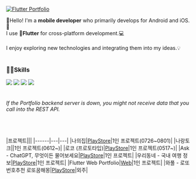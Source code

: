 [![Flutter Portfolio](https://img.shields.io/badge/Flutter_Portfolio-02569B?style=social&logo=flutter&logoColor=02569B)](https://pshyomin.github.io)


 :wave:Hello! I'm a **mobile developer** who primarily develops for Android and iOS.:robot:
 <br/>
 I use **:rocket:Flutter** for cross-platform development.:computer:
 <br><br/>
 I enjoy exploring new technologies and integrating them into my ideas.💡
 <br><br/>
 
 ### 👨‍💻Skills
  <img src="https://img.shields.io/badge/Flutter-02569B?style=for-the-badge&logo=Flutter&logoColor=white"/> <img src="https://img.shields.io/badge/C%23-239120?style=for-the-badge&logo=csharp&logoColor=white"/> <img src="https://img.shields.io/badge/Unity-FFFFFF?style=for-the-badge&logo=Unity&logoColor=black"/> <img src="https://img.shields.io/badge/.net-512BD4?style=for-the-badge&logo=.net&logoColor=white"/>
 <br/>
 <br/>

###### *If the Portfolio backend server is down, you might not receive data that you call into the REST API.*
 <br><br/>
|프로젝트|||
|------|---|---|
|나의집|[PlayStore](https://play.google.com/store/apps/details?id=com.mincho.publichousing)|1인 프로젝트(0726~0801)|
|나랑토크||1인 프로젝트(0612~)|
|로코 (프로토타입)|[PlayStore](https://play.google.com/store/apps/details?id=com.hyominchoi.loco)|1인 프로젝트(0517~)|
|Ask - ChatGPT, 무엇이든 물어보세요|[PlayStore](https://play.google.com/store/apps/details?id=com.hyominchoi.ask)|1인 프로젝트|
|우리동네 - 국내 여행 정보|[PlayStore](https://play.google.com/store/apps/details?id=com.uridongnae.travel)|1인 프로젝트|
|Flutter Web Portfolio|[Web](https://pshyomin.github.io)|1인 프로젝트|
|와풀 - 로또번호추천 로또꿈해몽|[PlayStore](https://play.google.com/store/apps/details?id=net.wafull)|외주|
